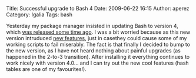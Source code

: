 Title: Successful upgrade to Bash 4
Date: 2009-06-22 16:15
Author: aperez
Category: Igalia
Tags: bash

Yesterday my package manager insisted in updating Bash to version 4,
which [was released some time ago][]. I was a bit worried because as
this new version intruduced [new features][], just in casethey could
cause some of my working scripts to fail miserably. The fact is that
finally I decided to bump to the new version, as I have not heard
nothing about painful upgrades (as happened in the 2-to-3 transition).
After installing it everything continues to work nicely with version
4.0... and I can try out the new cool features (hash tables are one of
my favourites!).

  [was released some time ago]: /aperez/?p=37
  [new features]: http://bash-hackers.org/wiki/doku.php/bash4
